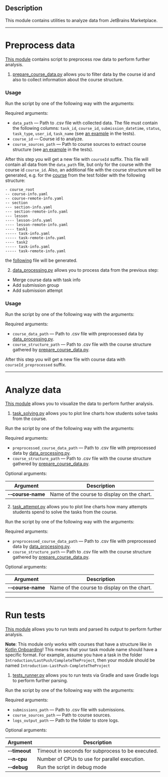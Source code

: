 ## Description

This module contains utilities to analyze data from JetBrains Marketplace.

----

# Preprocess data

[This module](./src/jba/processing) contains script to preprocess row data to perform further analysis.

1. [prepare_course_data.py](./src/jba/processing/prepare_course_data.py) allows you to filter 
data by the course id and also to collect information about the course structure.

### Usage

Run the script by one of the following way with the arguments:

Required arguments:

- `data_path` — Path to .csv file with collected data. The file must contain the following columns: `task_id`, `course_id`, `submission_datetime`, `status`, `task_type`, `user_id`, `task_name` (see [an example](./tests/resources/jba_tests/processing/all_data.csv) in the tests).
- `course_id` — Course id to analyze.
- `course_sources_path` — Path to course sources to extract course structure (see [an example](./tests/resources/jba_tests/processing/course_example) in the tests).

After this step you will get a new file with `courseId` suffix. This file will contain all data from the `data_path` file, but only for the course with the course id `course_id`.
Also, an additional file with the course structure will be generated, e.g. for the [course](./tests/resources/jba_tests/processing/course_example) from the test folder with the following structure:
```text
- course_root
-- course-info.yaml
-- course-remote-info.yaml
-- section
--- section-info.yaml
--- section-remote-info.yaml
--- lesson
---- lesson-info.yaml
---- lesson-remote-info.yaml
---- task1
----- task-info.yaml
----- task-remote-info.yaml
---- task2
----- task-info.yaml
----- task-remote-info.yaml
```

the [following](./tests/resources/jba_tests/processing/course_1_structure_expected.csv) file will be generated.

2. [data_processing.py](./src/jba/processing/data_processing.py) allows you to process data from the previous step:
- Merge course data with task info
- Add submission group
- Add submission attempt

### Usage

Run the script by one of the following way with the arguments:

Required arguments:

- `course_data_path` — Path to .csv file with preprocessed data by [data_processing.py](./src/jba/processing/data_processing.py).
- `course_structure_path` — Path to .csv file with the course structure gathered by [prepare_course_data.py](./src/jba/processing/prepare_course_data.py).

After this step you will get a new file with course data with `courseId_preprocessed` suffix. 

----

# Analyze data

[This module](./src/jba/plots) allows you to visualize the data to perform further analysis.

1. [task_solving.py](./src/jba/plots/task_solving.py) allows you to plot line charts how students solve tasks from the course.

Run the script by one of the following way with the arguments:

Required arguments:

- `preprocessed_course_data_path` — Path to .csv file with preprocessed data by [data_processing.py](./src/jba/processing/data_processing.py).
- `course_structure_path` — Path to .csv file with the course structure gathered by [prepare_course_data.py](./src/jba/processing/prepare_course_data.py).

Optional arguments:

| Argument                            | Description                                 |
|-------------------------------------|---------------------------------------------|
| **&#8209;&#8209;course&#8209;name** | Name of the course to display on the chart. |


2. [task_attempt.py](./src/jba/plots/task_attempt.py) allows you to plot line charts how many attempts students spend to solve the tasks from the course.

Run the script by one of the following way with the arguments:

Required arguments:

- `preprocessed_course_data_path` — Path to .csv file with preprocessed data by [data_processing.py](./src/jba/processing/data_processing.py).
- `course_structure_path` — Path to .csv file with the course structure gathered by [prepare_course_data.py](./src/jba/processing/prepare_course_data.py).

Optional arguments:

| Argument                            | Description                                 |
|-------------------------------------|---------------------------------------------|
| **&#8209;&#8209;course&#8209;name** | Name of the course to display on the chart. |

----

# Run tests

[This module](./src/jba/test_logs) allows you to run tests and parsed its output to perform further analysis.

**Note**: This module only works with courses that have a structure like in [Kotlin Onboarding](https://github.com/jetbrains-academy/kotlin-onboarding-introduction)!
This means that your task module name should have a specific format. For example, assume you have a task in the folder `Introduction/LastPush/CompleteTheProject`, 
then your module should be named `Introduction-LastPush-CompleteTheProject`

1. [tests_runner.py](src/jba/test_logs/tests_runner.py) allows you to run tests via Gradle and save Gradle logs to perform further parsing.

Run the script by one of the following way with the arguments:

Required arguments:
- `submissions_path` — Path to .csv file with submissions.
- `course_sources_path` — Path to course sources.
- `logs_output_path` — Path to the folder to store logs.

Optional arguments:

| Argument                      | Description                                       |
|-------------------------------|---------------------------------------------------|
| **&#8209;&#8209;timeout**     | Timeout in seconds for subprocess to be executed. |
| **&#8209;&#8209;n&#8209;cpu** | Number of CPUs to use for parallel execution.     |
| **&#8209;&#8209;debug**       | Run the script in debug mode                      |


